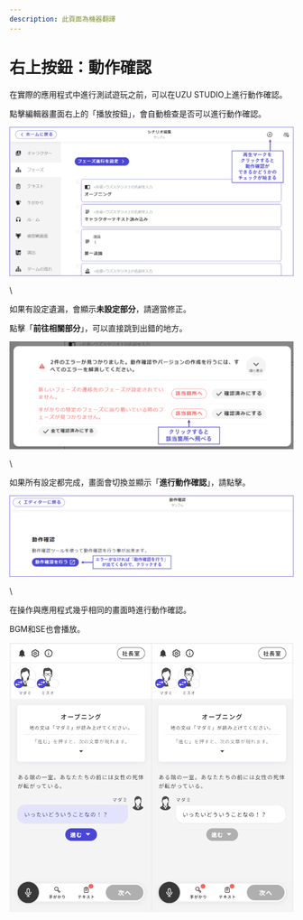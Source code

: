 ```yaml
---
description: 此頁面為機器翻譯
---
```


# 右上按鈕：動作確認

在實際的應用程式中進行測試遊玩之前，可以在UZU STUDIO上進行動作確認。

點擊編輯器畫面右上的「播放按鈕」，會自動檢查是否可以進行動作確認。

![](../images/demo1.png)

\\

如果有設定遺漏，會顯示**未設定部分**，請適當修正。

點擊「**前往相關部分**」，可以直接跳到出錯的地方。

![](../images/demo2.png)

\\

如果所有設定都完成，畫面會切換並顯示「**進行動作確認**」，請點擊。

![](../images/demo4.png)

\\

在操作與應用程式幾乎相同的畫面時進行動作確認。

BGM和SE也會播放。

![](../images/demo3.png)
